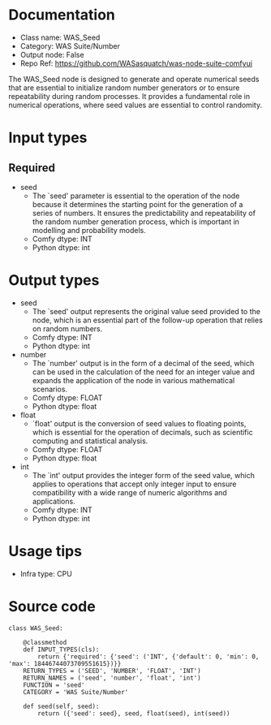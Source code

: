 # Documentation
- Class name: WAS_Seed
- Category: WAS Suite/Number
- Output node: False
- Repo Ref: https://github.com/WASasquatch/was-node-suite-comfyui

The WAS_Seed node is designed to generate and operate numerical seeds that are essential to initialize random number generators or to ensure repeatability during random processes. It provides a fundamental role in numerical operations, where seed values are essential to control randomity.

# Input types
## Required
- seed
    - The `seed' parameter is essential to the operation of the node because it determines the starting point for the generation of a series of numbers. It ensures the predictability and repeatability of the random number generation process, which is important in modelling and probability models.
    - Comfy dtype: INT
    - Python dtype: int

# Output types
- seed
    - The `seed' output represents the original value seed provided to the node, which is an essential part of the follow-up operation that relies on random numbers.
    - Comfy dtype: INT
    - Python dtype: int
- number
    - The `number' output is in the form of a decimal of the seed, which can be used in the calculation of the need for an integer value and expands the application of the node in various mathematical scenarios.
    - Comfy dtype: FLOAT
    - Python dtype: float
- float
    - `float' output is the conversion of seed values to floating points, which is essential for the operation of decimals, such as scientific computing and statistical analysis.
    - Comfy dtype: FLOAT
    - Python dtype: float
- int
    - The `int' output provides the integer form of the seed value, which applies to operations that accept only integer input to ensure compatibility with a wide range of numeric algorithms and applications.
    - Comfy dtype: INT
    - Python dtype: int

# Usage tips
- Infra type: CPU

# Source code
```
class WAS_Seed:

    @classmethod
    def INPUT_TYPES(cls):
        return {'required': {'seed': ('INT', {'default': 0, 'min': 0, 'max': 18446744073709551615})}}
    RETURN_TYPES = ('SEED', 'NUMBER', 'FLOAT', 'INT')
    RETURN_NAMES = ('seed', 'number', 'float', 'int')
    FUNCTION = 'seed'
    CATEGORY = 'WAS Suite/Number'

    def seed(self, seed):
        return ({'seed': seed}, seed, float(seed), int(seed))
```